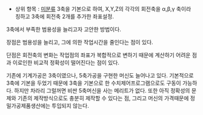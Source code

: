   * 상위 항목 : [미분류](%EB%AF%B8%EB%B6%84%EB%A5%98.md)
3축을 기본으로 하여, X,Y,Z의 각각의 회전축을 α,β,γ 축이라 칭하고 3축에 회전축 2개를 추가한 좌표설정.

3축에서 부족한 범용성을 늘리고자 고안한 방법이다.  

장점은 범용성을 늘리고, 그에 의한 작업시간을 줄인다는 점이 있다.  

단점은 회전축의 변화는 작업점의 좌표가 복합적으로 변하기 때문에 계산하기 어려운 점과 이로인한 비교적 정확성이 떨어진다는 점이 있다.  

기존에 기계가공은 3축이였으나, 5축가공을 구현한 머신도 늘어나고 있다. 기본적으로 3축에 기본을 두었기 때문에 3축을 기본으로 한
수치제어프로그램으로도 구동이 가능하다. 하지만 차라리 그럴꺼면 비싼 5축머신을 사는 메리트가 없다. 또한 아직 정확성의 문제와 기존의
제작방식으로도 충분히 제작할 수 있다는 점, 그리고 머신의 가격때문에 정밀가공제품생산에는 투입되지 않는다.  


